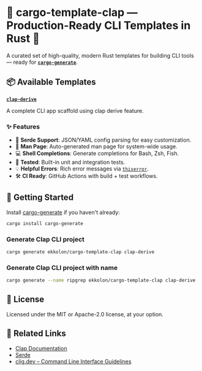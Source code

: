 # 🧪 cargo-template-clap — Production-Ready CLI Templates in Rust 🦀

A curated set of high-quality, modern Rust templates for building CLI tools — ready for **[`cargo-generate`](https://github.com/cargo-generate/cargo-generate)**.

## 📦 Available Templates

**[`clap-derive`](./clap-derive/)**

A complete CLI app scaffold using clap derive feature.

### ✨ Features

- 🧠 **Serde Support**: JSON/YAML config parsing for easy customization.
- 📜 **Man Page**: Auto-generated man page for system-wide usage.
- 💻 **Shell Completions**: Generate completions for Bash, Zsh, Fish.
- 🧪 **Tested**: Built-in unit and integration tests.
- 💡 **Helpful Errors**: Rich error messages via [`thiserror`](https://docs.rs/thiserror).
- 🛠 **CI Ready**: GitHub Actions with build + test workflows.

## 🚀 Getting Started

Install [cargo-generate](https://github.com/cargo-generate/cargo-generate) if you haven't already:

```bash
cargo install cargo-generate
```

### Generate Clap CLI project

```bash
cargo generate ekkolon/cargo-template-clap clap-derive
```

### Generate Clap CLI project with name

```bash
cargo generate --name ripgrep ekkolon/cargo-template-clap clap-derive
```

## 📄 License

Licensed under the MIT or Apache-2.0 license, at your option.

## 🔗 Related Links

- [Clap Documentation](https://docs.rs/clap)
- [Serde](https://serde.rs)
- [clig.dev – Command Line Interface Guidelines](https://clig.dev/)
